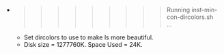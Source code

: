 * >>>>>>>>> Running inst-min-con-dircolors.sh ...
  * Set dircolors to use  to make ls more beautiful.
  * Disk size = 1277760K. Space Used = 24K.
